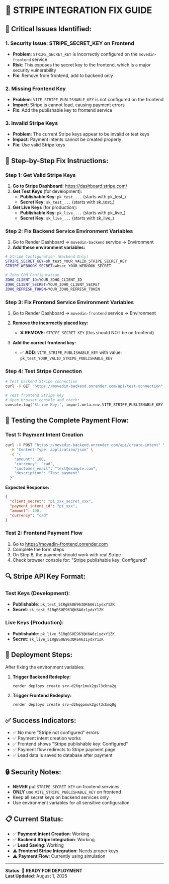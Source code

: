 # 🔧 **STRIPE INTEGRATION FIX GUIDE**

## 🚨 **Critical Issues Identified:**

### **1. Security Issue: STRIPE_SECRET_KEY on Frontend**
- **Problem**: `STRIPE_SECRET_KEY` is incorrectly configured on the `movedin-frontend` service
- **Risk**: This exposes the secret key to the frontend, which is a major security vulnerability
- **Fix**: Remove from frontend, add to backend only

### **2. Missing Frontend Key**
- **Problem**: `VITE_STRIPE_PUBLISHABLE_KEY` is not configured on the frontend
- **Impact**: Stripe.js cannot load, causing payment errors
- **Fix**: Add the publishable key to frontend service

### **3. Invalid Stripe Keys**
- **Problem**: The current Stripe keys appear to be invalid or test keys
- **Impact**: Payment intents cannot be created properly
- **Fix**: Use valid Stripe keys

## 🔧 **Step-by-Step Fix Instructions:**

### **Step 1: Get Valid Stripe Keys**

1. **Go to Stripe Dashboard**: https://dashboard.stripe.com/
2. **Get Test Keys** (for development):
   - **Publishable Key**: `pk_test_...` (starts with pk_test_)
   - **Secret Key**: `sk_test_...` (starts with sk_test_)
3. **Get Live Keys** (for production):
   - **Publishable Key**: `pk_live_...` (starts with pk_live_)
   - **Secret Key**: `sk_live_...` (starts with sk_live_)

### **Step 2: Fix Backend Service Environment Variables**

1. Go to Render Dashboard → `movedin-backend` service → Environment
2. **Add these environment variables:**

```bash
# Stripe Configuration (Backend Only)
STRIPE_SECRET_KEY=sk_test_YOUR_VALID_STRIPE_SECRET_KEY
STRIPE_WEBHOOK_SECRET=whsec_YOUR_WEBHOOK_SECRET

# Zoho CRM Configuration
ZOHO_CLIENT_ID=YOUR_ZOHO_CLIENT_ID
ZOHO_CLIENT_SECRET=YOUR_ZOHO_CLIENT_SECRET
ZOHO_REFRESH_TOKEN=YOUR_ZOHO_REFRESH_TOKEN
```

### **Step 3: Fix Frontend Service Environment Variables**

1. Go to Render Dashboard → `movedin-frontend` service → Environment
2. **Remove the incorrectly placed key:**
   - ❌ **REMOVE**: `STRIPE_SECRET_KEY` (this should NOT be on frontend)

3. **Add the correct frontend key:**
   - ✅ **ADD**: `VITE_STRIPE_PUBLISHABLE_KEY` with value: `pk_test_YOUR_VALID_STRIPE_PUBLISHABLE_KEY`

### **Step 4: Test Stripe Connection**

```bash
# Test backend Stripe connection
curl -X GET "https://movedin-backend.onrender.com/api/test-connection"

# Test frontend Stripe key
# Open browser console and check:
console.log('Stripe Key:', import.meta.env.VITE_STRIPE_PUBLISHABLE_KEY ? 'Configured' : 'Missing');
```

## 🧪 **Testing the Complete Payment Flow:**

### **Test 1: Payment Intent Creation**
```bash
curl -X POST "https://movedin-backend.onrender.com/api/create-intent" \
  -H "Content-Type: application/json" \
  -d '{
    "amount": 100,
    "currency": "cad",
    "customer_email": "test@example.com",
    "description": "Test payment"
  }'
```

**Expected Response:**
```json
{
  "client_secret": "pi_xxx_secret_xxx",
  "payment_intent_id": "pi_xxx",
  "amount": 100,
  "currency": "cad"
}
```

### **Test 2: Frontend Payment Flow**
1. Go to https://movedin-frontend.onrender.com
2. Complete the form steps
3. On Step 6, the payment should work with real Stripe
4. Check browser console for: "Stripe publishable key: Configured"

## 🔍 **Stripe API Key Format:**

### **Test Keys (Development):**
- **Publishable**: `pk_test_51RgBS0E963QK6A6z1ydxY1ZK`
- **Secret**: `sk_test_51RgBS0E963QK6A6z1ydxY1ZK`

### **Live Keys (Production):**
- **Publishable**: `pk_live_51RgBS0E963QK6A6z1ydxY1ZK`
- **Secret**: `sk_live_51RgBS0E963QK6A6z1ydxY1ZK`

## 🚀 **Deployment Steps:**

After fixing the environment variables:

1. **Trigger Backend Redeploy:**
   ```bash
   render deploys create srv-d26qr1muk2gs73cbna2g
   ```

2. **Trigger Frontend Redeploy:**
   ```bash
   render deploys create srv-d26qqomuk2gs73cbmq0g
   ```

## ✅ **Success Indicators:**

- ✅ No more "Stripe not configured" errors
- ✅ Payment intent creation works
- ✅ Frontend shows "Stripe publishable key: Configured"
- ✅ Payment flow redirects to Stripe payment page
- ✅ Lead data is saved to database after payment

## 🔒 **Security Notes:**

- **NEVER** put `STRIPE_SECRET_KEY` on frontend services
- **ONLY** use `VITE_STRIPE_PUBLISHABLE_KEY` on frontend
- Keep all secret keys on backend services only
- Use environment variables for all sensitive configuration

## 📋 **Current Status:**

- ✅ **Payment Intent Creation**: Working
- ✅ **Backend Stripe Integration**: Working
- ✅ **Lead Saving**: Working
- ⚠️ **Frontend Stripe Integration**: Needs proper keys
- ⚠️ **Payment Flow**: Currently using simulation

---

**Status**: 🔧 **READY FOR DEPLOYMENT**  
**Last Updated**: August 1, 2025 